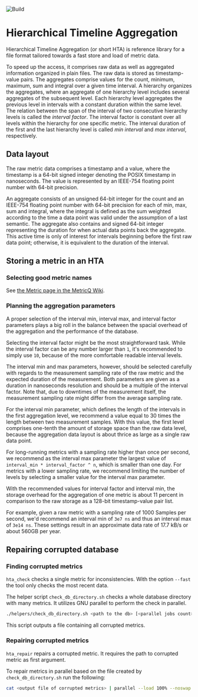 ![Build](https://github.com/metricq/hta/workflows/Build/badge.svg)

Hierarchical Timeline Aggregation
=================================

Hierarchical Timeline Aggregation (or short HTA) is reference library for a file format tailored towards a fast store and load of metric data.

To speed up the access, it comprises raw data as well as aggregated information organized in plain files. The raw data is stored as timestamp-value pairs. The aggregates comprise values for the count, minimum, maximum, sum and integral over a given time interval. A hierarchy organizes the aggregates, where an aggregate of one hierarchy level includes several aggregates of the subsequent level. Each hierarchy level aggregates the previous level in intervals with a constant duration within the same level. The relation between the span of the interval of two consecutive hierarchy levels is called the *interval factor*. The interval factor is constant over all levels within the hierarchy for one specific metric.  The interval duration of the first and the last hierarchy level is called *min interval* and *max interval*, respectively.


Data layout
-----------

The raw metric data comprises a timestamp and a value, where the timestamp is a 64-bit signed integer denoting the POSIX timestamp in nanoseconds. The value is represented by an IEEE-754 floating point number with 64-bit precision.

An aggregate consists of an unsigned 64-bit integer for the count and an IEEE-754 floating point number with 64-bit precision for each of min, max, sum and integral, where the integral is defined as the sum weighted according to the time a data point was valid under the assumption of a last semantic. The aggregate also contains and signed 64-bit integer representing the duration for when actual data points back the aggregate. This active time is only of interest for intervals beginning before the first raw data point; otherwise, it is equivalent to the duration of the interval.


Storing a metric in an HTA
--------------------------

### Selecting good metric names

See [the Metric page in the MetricQ Wiki](https://github.com/metricq/metricq/wiki/Metrics#selecting-good-metric-names).

### Planning the aggregation parameters

A proper selection of the interval min, interval max, and interval factor parameters plays a big roll in the balance between the spacial overhead of the aggregation and the performance of the database.

Selecting the interval factor might be the most straightforward task. While the interval factor can be any number larger than `1`, it's recommended to simply use `10`, because of the more comfortable readable interval levels.

The interval min and max parameters, however, should be selected carefully with regards to the measurement sampling rate of the raw metric and the expected duration of the measurement. Both parameters are given as a duration in nanoseconds resolution and should be a multiple of the interval factor. Note that, due to downtimes of the measurement itself, the measurement sampling rate might differ from the average sampling rate.

For the interval min parameter, which defines the length of the intervals in the first aggregation level, we recommend a value equal to 30 times the length between two measurement samples. With this value, the first level comprises one-tenth the amount of storage space than the raw data level, because the aggregation data layout is about thrice as large as a single raw data point.

For long-running metrics with a sampling rate higher than once per second, we recommend as the interval max parameter the largest value of `interval_min * interval_factor ^ n`, which is smaller than one day. For metrics with a lower sampling rate, we recommend limiting the number of levels by selecting a smaller value for the interval max parameter.

With the recommended values for interval factor and interval min, the storage overhead for the aggregation of one metric is about 11 percent in comparison to the raw storage as a 128-bit timestamp-value pair list.

For example, given a raw metric with a sampling rate of 1000 Samples per second, we'd recommend an interval min of `3e7 ns` and thus an interval max of `3e14 ns`. These settings result in an approximate data rate of 17.7 kB/s or about 560GB per year.

Repairing corrupted database
----------------------------

### Finding corrupted metrics

```hta_check``` checks a single metric for inconsistencies. With the option ```--fast``` the tool only checks the most recent data.

The helper script ```check_db_directory.sh``` checks a whole database directory with many metrics. It utilizes GNU parallel to perform the check in parallel.

```bash
./helpers/check_db_directory.sh <path to the db> [<parallel jobs count>]
```

This script outputs a file containing all corrupted metrics.

### Repairing corrupted metrics

```hta_repair``` repairs a corrupted metric. It requires the path to corrupted metric as first argument.

To repair metrics in parallel based on the file created by ```check_db_directory.sh``` run the following:

```bash
cat <output file of corrupted metrics> | parallel --load 100% --noswap --jobs <parallel jobs count> --results <folder for stdout and stderr of parallel programs> --eta <path to hta_repair, e.g. ./build/hta_repair> <path to db directory>/{}
```

